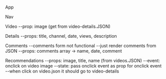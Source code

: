 App


Nav

Video
    --prop: image (get from video-details.JSON)

Details
    --props: title, channel, date, views, description

Comments
    --comments form not functional
    --just render comments from JSON
    --props: comments array -> name, date, comment

Recommendations
    --props: image, title, name (from videos.JSON)
    --event: onclick on video image
    --state: pass onclick event as prop for onclick event
    --when click on video.json it should go to video-details 